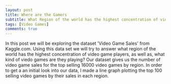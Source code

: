 ```yaml
---
layout: post
title: Where are the Gamers
subtitle: What Region of the world has the highest concentration of video game players and what are they playing?
tags: [Video Games]
comments: true
---
```


  In this post we will be exploring the dataset 'Video Game Sales' from Kaggle.com. Using this data set we will try to answer what region of the world has the highest concentration of video game players, as well as, what kind of viedo games are they playing? Our dataset gives us the number of video game sales for the top selling 16000 video games by region. In order to get a an initial look into our data, I made a line graph plotting the top 100 selling video games by their sales in each region.
